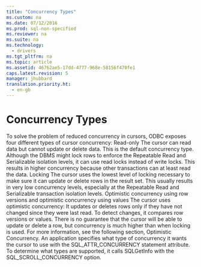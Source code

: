 ```yaml
---
title: "Concurrency Types"
ms.custom: na
ms.date: 07/12/2016
ms.prod: sql-non-specified
ms.reviewer: na
ms.suite: na
ms.technology: 
  - drivers
ms.tgt_pltfrm: na
ms.topic: article
ms.assetid: 46762ae5-17dd-4777-968e-58156f470fe1
caps.latest.revision: 5
manager: jhubbard
translation.priority.ht: 
  - en-gb
---
```

# Concurrency Types
<?xml version="1.0" encoding="utf-8"?>
<developerConceptualDocument xmlns="http://ddue.schemas.microsoft.com/authoring/2003/5" xmlns:xlink="http://www.w3.org/1999/xlink" xmlns:xsi="http://www.w3.org/2001/XMLSchema-instance" xsi:schemaLocation="http://ddue.schemas.microsoft.com/authoring/2003/5 http://dduestorage.blob.core.windows.net/ddueschema/developer.xsd">
  <introduction>
    <para>To solve the problem of reduced concurrency in cursors, ODBC exposes four different types of cursor concurrency:  </para>
    <list class="bullet">
      <listItem>
        <para>
          <legacyBold>Read-only</legacyBold> The cursor can read data but cannot update or delete data. This is the default concurrency type. Although the DBMS might lock rows to enforce the Repeatable Read and Serializable isolation levels, it can use read locks instead of write locks. This results in higher concurrency because other transactions can at least read the data.</para>
      </listItem>
      <listItem>
        <para>
          <legacyBold>Locking</legacyBold> The cursor uses the lowest level of locking necessary to make sure it can update or delete rows in the result set. This usually results in very low concurrency levels, especially at the Repeatable Read and Serializable transaction isolation levels.</para>
      </listItem>
      <listItem>
        <para>
          <legacyBold>Optimistic concurrency using row versions</legacyBold> <legacyBold>and</legacyBold> <legacyBold>optimistic concurrency using values</legacyBold> The cursor uses optimistic concurrency: It updates or deletes rows only if they have not changed since they were last read. To detect changes, it compares row versions or values. There is no guarantee that the cursor will be able to update or delete a row, but concurrency is much higher than when locking is used. For more information, see the following section, <legacyLink xlink:href="9d71e09e-bc68-4c1f-9229-ed2a7be7d324">Optimistic Concurrency</legacyLink>.</para>
      </listItem>
    </list>
    <para>An application specifies what type of concurrency it wants the cursor to use with the SQL_ATTR_CONCURRENCY statement attribute. To determine what types are supported, it calls <legacyBold>SQLGetInfo</legacyBold> with the SQL_SCROLL_CONCURRENCY option.</para>
  </introduction>
  <relatedTopics />
</developerConceptualDocument>